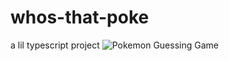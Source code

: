 # whos-that-poke

a lil typescript project
![Pokemon Guessing Game](https://github.com/eclonghurst/whos-that-poke/tree/main/src/display.png?raw=true)
